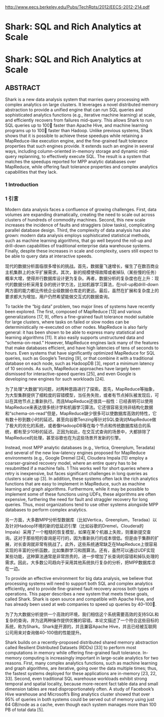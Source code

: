 http://www.eecs.berkeley.edu/Pubs/TechRpts/2012/EECS-2012-214.pdf

# Shark: SQL and Rich Analytics at Scale
# Shark: SQL and Rich Analytics at Scale

## ABSTRACT

Shark is a new data analysis system that marries query processing with complex analytics on large clusters. It leverages a novel distributed memory abstraction to provide a unified engine that can run SQL queries and sophisticated analytics functions (e.g., iterative machine learning) at scale, and efficiently recovers from failures mid-query. This allows Shark to run SQL queries up to 100 faster than Apache Hive, and machine learning programs up to 100 faster than Hadoop. Unlike previous systems, Shark shows that it is possible to achieve these speedups while retaining a MapReduce-like execution engine, and the fine-grained fault tolerance properties that such engines provide. It extends such an engine in several ways, including column-oriented in-memory storage and dynamic mid-query replanning, to effectively execute SQL.  The result is a system that matches the speedups reported for MPP analytic databases over MapReduce, while offering fault tolerance properties and complex analytics capabilities that they lack.


### 1 Introduction
### 1 引言

Modern data analysis faces a confluence of growing challenges.  First, data volumes are expanding dramatically, creating the need to scale out across clusters of hundreds of commodity machines.  Second, this new scale increases the incidence of faults and stragglers (slow tasks), complicating parallel database design. Third, the complexity of data analysis has also grown: modern data analysis employs sophisticated statistical methods, such as machine learning algorithms, that go well beyond the roll-up and drill-down capabilities of traditional enterprise data warehouse systems. Finally, despite these increases in scale and complexity, users still expect to be able to query data at interactive speeds.

现代的数据分析面临很多增长的挑战。首先，数据量飞速增长，催生了在数百商业主机集群上的水平扩展需求。其次，新的规模使得故障或者掉队（某些慢的任务）概率大增，使得并行数据库设计更为复杂。再者，数据分析的复杂度也在上升：现代的数据分析采用复杂的统计学方法，比如机器学习算法，在roll-up和drill-down两方面的能力都比传统企业级数据仓库走的更远。最后，虽然在扩展和复杂度上的要求都大为增加，用户仍然希望能做交互式的数据查询。

To tackle the “big data” problem, two major lines of systems have recently been explored. The first, composed of MapReduce [13] and various generalizations [17, 9], offers a fine-grained fault tolerance model suitable for large clusters, where tasks on failed or slow nodes can be deterministically re-executed on other nodes. MapReduce is also fairly general: it has been shown to be able to express many statistical and learning algorithms [11]. It also easily supports unstructured data and “schema-on-read.” However, MapReduce engines lack many of the features that make databases efficient, and have high latencies of tens of seconds to hours. Even systems that have significantly optimized MapReduce for SQL queries, such as Google’s Tenzing [9], or that combine it with a traditional database on each node, such as HadoopDB [3], report a minimum latency of 10 seconds. As such, MapReduce approaches have largely been dismissed for interactive-speed queries [25], and even Google is developing new engines for such workloads [24].

为了处理“大数据”的问题，对两种思路进行了探索。首先，MapReduce等抽象，为大型集群提供了细粒度的容错模型，当任务失败，或者有节点掉队被发现后，可以在其他节点上重新执行。而且MapReduce还很具一般性：已经表明可以使用MapReduce来表达很多统计学和机器学习算法。它还很容易支持非结构化数据和“schema-on-read”但是，MapReduce缺少很多可以使数据库高效的特性，它有数十秒到数小时的延迟。甚至向谷歌Tenzing等针对SQL查询对MapReduce做了极大的优化的系统，或者像HadoopDB等在每个节点和传统数据库结合的系统，都有至少10秒的延迟。正因为如此，在交互式查询的场景中，大都排除了MapReduce的处理，甚至谷歌也在为这些场景开发新的引擎。

Instead, most MPP analytic databases (e.g., Vertica, Greenplum, Teradata) and several of the new low-latency engines proposed for MapReduce environments (e.g., Google Dremel [24], Cloudera Impala [1]) employ a coarser-grained recovery model, where an entire query has to be resubmitted if a machine fails.  1 This works well for short queries where a retry is inexpensive, but faces significant challenges in long queries as clusters scale up [3]. In addition, these systems often lack the rich analytics functions that are easy to implement in MapReduce, such as machine learning and graph algorithms. Furthermore, while it may be possible to implement some of these functions using UDFs, these algorithms are often expensive, furthering the need for fault and straggler recovery for long queries. Thus, most organizations tend to use other systems alongside MPP databases to perform complex analytics.


另一方面，大多数MPP分析型数据库（比如Vertica，Greenplum，Teradaa）以及针对Hadoop环境的新的低延迟引擎（比如谷歌的Dremel，Cloudera的Impala）采用了一个粗糙的恢复模型，如果在某个机器上失败，则重新提交查询。这对于那些短的查询是可行的，因为重新执行的成本很低。但是由于集群的扩展，对长查询就非常有挑战了。此外，这些系统通常缺乏在MapReduce上很容易实现的丰富的分析函数，比如集群学习和图算法。还有，虽然可以通过UDF实现某些功能，这种算法通常是非常昂贵的，进一步增加了长查询的容错和掉队处理的需求。因此，大多数公司趋向于采用其他系统执行复杂的分析，把MPP数据库凉在一边。


To provide an effective environment for big data analysis, we believe that processing systems will need to support both SQL and complex analytics efficiently, and to provide fine-grained fault recovery across both types of operations. This paper describes a new system that meets these goals, called Shark. Shark is open source and compatible with Apache Hive, and has already been used at web companies to speed up queries by 40–100.

为了为大数据分析提供一个高效的环境，我们相信这个系统需要高效的支持SQL和复杂的查询，并为这两种操作提供优雅的容错。本论文描述了一个符合这些目标的系统，称为Shark。Shark是开源的，并且兼容Apache Hive，并且已经被互联网公司用来对查询做40-100倍的性能提升。

Shark builds on a recently-proposed distributed shared memory abstraction called Resilient Distributed Datasets (RDDs) [33] to perform most computations in memory while offering fine-grained fault tolerance. In-memory computing is increasingly important in large-scale analytics for two reasons. First, many complex analytics functions, such as machine learning and graph algorithms, are iterative, going over the data multiple times; thus, the fastest systems deployed for these applications are in-memory [23, 22, 33].  Second, even traditional SQL warehouse workloads exhibit strong temporal and spatial locality, because more-recent fact table data and small dimension tables are read disproportionately often. A study of Facebook’s Hive warehouse and Microsoft’s Bing analytics cluster showed that over 95% of queries in both systems could be served out of memory using just 64 GB/node as a cache, even though each system manages more than 100 PB of total data [5].


